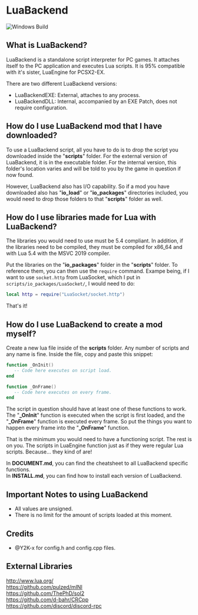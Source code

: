 # LuaBackend
![Windows Build](https://github.com/Topaz-Reality/LuaBackend/workflows/Windows%20Build/badge.svg)

## What is LuaBackend?

LuaBackend is a standalone script interpreter for PC games. It attaches itself to the PC application and executes Lua scripts. 
It is 95% compatible with it's sister, LuaEngine for PCSX2-EX.   

There are two different LuaBackend versions:
 - LuaBackendEXE: External, attaches to any process.
 - LuaBackendDLL: Internal, accompanied by an EXE Patch, does not require configuration.

## How do I use LuaBackend mod that I have downloaded?

To use a LuaBackend script, all you have to do is to drop the script you downloaded inside the "**scripts**" folder. For the external version of LuaBackend, it is in the executable folder. For the internal version, this folder's location varies and will be told to you by the game in question if now found.  

However, LuaBackend also has I/O capability. So if a mod you have downloaded also has "**io_load**" or "**io_packages**" directories included, 
you would need to drop those folders to that "**scripts**" folder as well.

## How do I use libraries made for Lua with LuaBackend?

The libraries you would need to use must be 5.4 compliant. In addition, if the libraries need to be compiled, they must be compiled
for x86_64 and with Lua 5.4 with the MSVC 2019 compiler.

Put the libraries on the "**io_packages**" folder in the "**scripts**" folder. To reference them, you can then use the ``require`` command.
Exampe being, if I want to use ``socket.http`` from LuaSocket, which I put in ``scripts/io_packages/LuaSocket/``, I would need to do:

```lua
local http = require("LuaSocket/socket.http")
```

That's it!

## How do I use LuaBackend to create a mod myself?

Create a new lua file inside of the **scripts** folder. Any number of scripts and any name is fine.
Inside the file, copy and paste this snippet:

```lua
function _OnInit()
   -- Code here executes on script load.
end

function _OnFrame()
   -- Code here executes on every frame.
end
```

The script in question should have at least one of these functions to work. The "**_OnInit**" function is executed when the script is first loaded, 
and the "**_OnFrame**" function is executed every frame. So put the things you want to happen every frame into the "**_OnFrame**" function.

That is the minimum you would need to have a functioning script. The rest is on you. The scripts in LuaEngine function just as if they were regular Lua scripts.
Because... they kind of are!  

In **DOCUMENT.md**, you can find the cheatsheet to all LuaBackend specific functions.  
In **INSTALL.md**, you can find how to install each version of LuaBackend.

## Important Notes to using LuaBackend

- All values are unsigned.
- There is no limit for the amount of scripts loaded at this moment.

## Credits

- @Y2K-x for config.h and config.cpp files.

## External Libraries

http://www.lua.org/  
https://github.com/pulzed/mINI  
https://github.com/ThePhD/sol2  
https://github.com/d-bahr/CRCpp  
https://github.com/discord/discord-rpc  

